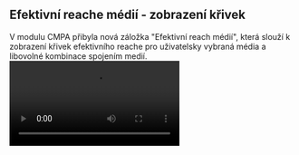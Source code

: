 ﻿---
categories: [fenix]
layout: fenix
---
## Efektivní reache médií - zobrazení křivek 
V modulu CMPA přibyla nová záložka "Efektivní reach médií", která slouží k zobrazení křivek efektivního reache pro uživatelsky vybraná média 
a libovolné kombinace spojením medií. 
<video src="{{site.url}}/data/efr_medii_cmpa.mp4" type="video/mp4" controls></video>
